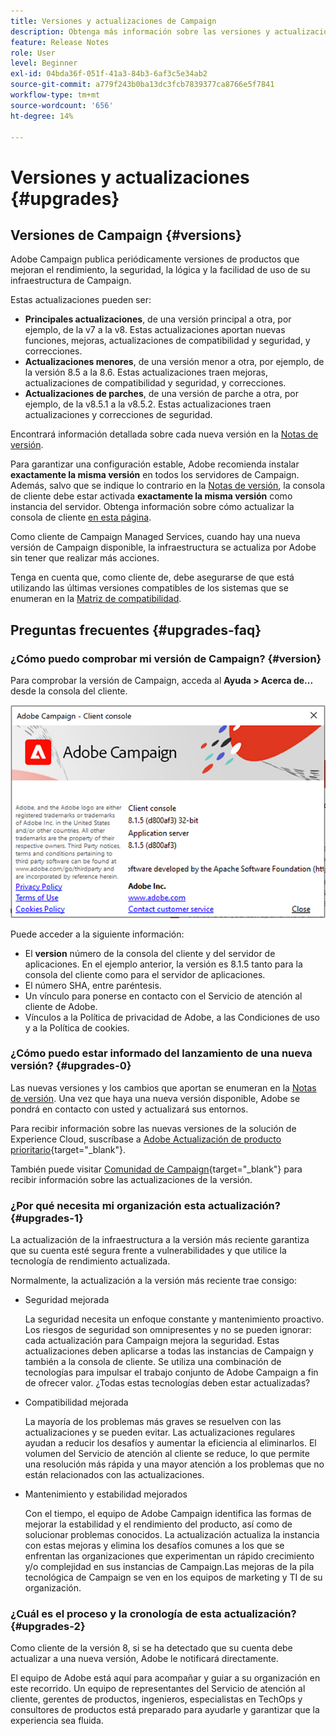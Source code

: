 ```yaml
---
title: Versiones y actualizaciones de Campaign
description: Obtenga más información sobre las versiones y actualizaciones de Campaign
feature: Release Notes
role: User
level: Beginner
exl-id: 04bda36f-051f-41a3-84b3-6af3c5e34ab2
source-git-commit: a779f243b0ba13dc3fcb7839377ca8766e5f7841
workflow-type: tm+mt
source-wordcount: '656'
ht-degree: 14%

---
```


# Versiones y actualizaciones {#upgrades}

## Versiones de Campaign {#versions}

Adobe Campaign publica periódicamente versiones de productos que mejoran el rendimiento, la seguridad, la lógica y la facilidad de uso de su infraestructura de Campaign.

Estas actualizaciones pueden ser:

* **Principales actualizaciones**, de una versión principal a otra, por ejemplo, de la v7 a la v8. Estas actualizaciones aportan nuevas funciones, mejoras, actualizaciones de compatibilidad y seguridad, y correcciones.
* **Actualizaciones menores**, de una versión menor a otra, por ejemplo, de la versión 8.5 a la 8.6. Estas actualizaciones traen mejoras, actualizaciones de compatibilidad y seguridad, y correcciones.
* **Actualizaciones de parches**, de una versión de parche a otra, por ejemplo, de la v8.5.1 a la v8.5.2. Estas actualizaciones traen actualizaciones y correcciones de seguridad.

Encontrará información detallada sobre cada nueva versión en la [Notas de versión](release-notes.md).

Para garantizar una configuración estable, Adobe recomienda instalar **exactamente la misma versión** en todos los servidores de Campaign. Además, salvo que se indique lo contrario en la [Notas de versión](release-notes.md), la consola de cliente debe estar activada **exactamente la misma versión** como instancia del servidor. Obtenga información sobre cómo actualizar la consola de cliente [en esta página](../start/connect.md#upgrade-ac-console).

Como cliente de Campaign Managed Services, cuando hay una nueva versión de Campaign disponible, la infraestructura se actualiza por Adobe sin tener que realizar más acciones.

Tenga en cuenta que, como cliente de, debe asegurarse de que está utilizando las últimas versiones compatibles de los sistemas que se enumeran en la [Matriz de compatibilidad](compatibility-matrix.md).


## Preguntas frecuentes {#upgrades-faq}

### ¿Cómo puedo comprobar mi versión de Campaign? {#version}

Para comprobar la versión de Campaign, acceda al **Ayuda > Acerca de...** desde la consola del cliente.

![](assets/ac-version.png)

Puede acceder a la siguiente información:

* El **version** número de la consola del cliente y del servidor de aplicaciones. En el ejemplo anterior, la versión es 8.1.5 tanto para la consola del cliente como para el servidor de aplicaciones.
* El número SHA, entre paréntesis.
* Un vínculo para ponerse en contacto con el Servicio de atención al cliente de Adobe.
* Vínculos a la Política de privacidad de Adobe, a las Condiciones de uso y a la Política de cookies.

### ¿Cómo puedo estar informado del lanzamiento de una nueva versión? {#upgrades-0}

Las nuevas versiones y los cambios que aportan se enumeran en la [Notas de versión](release-notes.md). Una vez que haya una nueva versión disponible, Adobe se pondrá en contacto con usted y actualizará sus entornos.

Para recibir información sobre las nuevas versiones de la solución de Experience Cloud, suscríbase a [Adobe Actualización de producto prioritario](https://www.adobe.com/es/subscription/priority-product-update.html){target="_blank"}.

También puede visitar [Comunidad de Campaign](https://experienceleaguecommunities.adobe.com/t5/custom/page/page-id/Community-TopicsPage?style=all&amp;sort=date&amp;order=desc&amp;filters=adobe-campaign-classic-community&amp;topic=Campaign+v8){target="_blank"} para recibir información sobre las actualizaciones de la versión.


### ¿Por qué necesita mi organización esta actualización? {#upgrades-1}

La actualización de la infraestructura a la versión más reciente garantiza que su cuenta esté segura frente a vulnerabilidades y que utilice la tecnología de rendimiento actualizada.

Normalmente, la actualización a la versión más reciente trae consigo:

* Seguridad mejorada

  La seguridad necesita un enfoque constante y mantenimiento proactivo. Los riesgos de seguridad son omnipresentes y no se pueden ignorar: cada actualización para Campaign mejora la seguridad. Estas actualizaciones deben aplicarse a todas las instancias de Campaign y también a la consola de cliente. Se utiliza una combinación de tecnologías para impulsar el trabajo conjunto de Adobe Campaign a fin de ofrecer valor. ¿Todas estas tecnologías deben estar actualizadas?

* Compatibilidad mejorada

  La mayoría de los problemas más graves se resuelven con las actualizaciones y se pueden evitar. Las actualizaciones regulares ayudan a reducir los desafíos y aumentar la eficiencia al eliminarlos. El volumen del Servicio de atención al cliente se reduce, lo que permite una resolución más rápida y una mayor atención a los problemas que no están relacionados con las actualizaciones.


* Mantenimiento y estabilidad mejorados

  Con el tiempo, el equipo de Adobe Campaign identifica las formas de mejorar la estabilidad y el rendimiento del producto, así como de solucionar problemas conocidos. La actualización actualiza la instancia con estas mejoras y elimina los desafíos comunes a los que se enfrentan las organizaciones que experimentan un rápido crecimiento y/o complejidad en sus instancias de Campaign.Las mejoras de la pila tecnológica de Campaign se ven en los equipos de marketing y TI de su organización.


### ¿Cuál es el proceso y la cronología de esta actualización? {#upgrades-2}

Como cliente de la versión 8, si se ha detectado que su cuenta debe actualizar a una nueva versión, Adobe le notificará directamente.

El equipo de Adobe está aquí para acompañar y guiar a su organización en este recorrido. Un equipo de representantes del Servicio de atención al cliente, gerentes de productos, ingenieros, especialistas en TechOps y consultores de productos está preparado para ayudarle y garantizar que la experiencia sea fluida.
